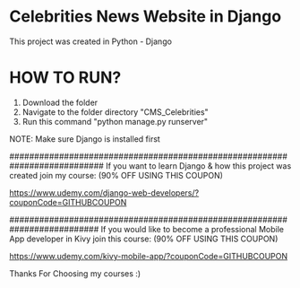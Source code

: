 
<h1>Celebrities News Website in Django </h1>

This project was created in Python - Django

<h1>HOW TO RUN?</h1>

<ol>
  <li> Download the folder </li>
  <li>Navigate to the folder directory "CMS_Celebrities" </li>
  <li>Run this command "python manage.py runserver"</li>
</ol>

NOTE: Make sure Django is installed first

###########################################################################
If you want to learn Django & how this project was created join my course:
(90% OFF USING THIS COUPON)

https://www.udemy.com/django-web-developers/?couponCode=GITHUBCOUPON

##########################################################################
If you would like to become a professional Mobile App developer in Kivy join this course:
(90% OFF USING THIS COUPON)

https://www.udemy.com/kivy-mobile-app/?couponCode=GITHUBCOUPON

Thanks For Choosing my courses :)

